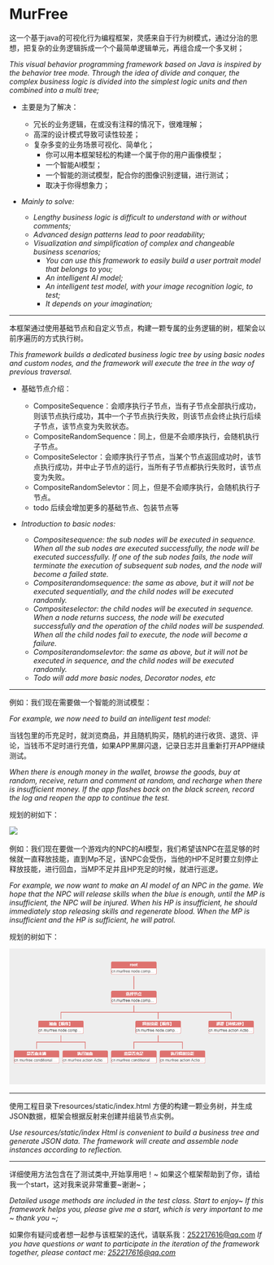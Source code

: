 # MurFree

这一个基于java的可视化行为编程框架，灵感来自于行为树模式，通过分治的思想，把复杂的业务逻辑拆成一个个最简单逻辑单元，再组合成一个多叉树；

*This visual behavior programming framework based on Java is inspired by the behavior tree mode. Through the idea of divide and conquer, the complex business logic is divided into the simplest logic units and then combined into a multi tree;*

+ 主要是为了解决：
  - 冗长的业务逻辑，在或没有注释的情况下，很难理解；
  - 高深的设计模式导致可读性较差；
  - 复杂多变的业务场景可视化、简单化；
    - 你可以用本框架轻松的构建一个属于你的用户画像模型；
    - 一个智能AI模型；
    - 一个智能的测试模型，配合你的图像识别逻辑，进行测试；
    - 取决于你得想象力；


+ *Mainly to solve:*
  - *Lengthy business logic is difficult to understand with or without comments;*
  - *Advanced design patterns lead to poor readability;*
  - *Visualization and simplification of complex and changeable business scenarios;*
    - *You can use this framework to easily build a user portrait model that belongs to you;*
    - *An intelligent AI model;*
    - *An intelligent test model, with your image recognition logic, to test;*
    - *It depends on your imagination;*

----
本框架通过使用基础节点和自定义节点，构建一颗专属的业务逻辑的树，框架会以前序遍历的方式执行树。

*This framework builds a dedicated business logic tree by using basic nodes and custom nodes, and the framework will execute the tree in the way of previous traversal.*

  + 基础节点介绍：
    - CompositeSequence：会顺序执行子节点，当有子节点全部执行成功，则该节点执行成功，其中一个子节点执行失败，则该节点会终止执行后续子节点，该节点变为失败状态。
    - CompositeRandomSequence：同上，但是不会顺序执行，会随机执行子节点。
    - CompositeSelector：会顺序执行子节点，当某个节点返回成功时，该节点执行成功，并中止子节点的运行，当所有子节点都执行失败时，该节点变为失败。
    - CompositeRandomSelevtor：同上，但是不会顺序执行，会随机执行子节点。
    - todo 后续会增加更多的基础节点、包装节点等


+ *Introduction to basic nodes:*
  - *Compositesequence: the sub nodes will be executed in sequence. When all the sub nodes are executed successfully, the node will be executed successfully. If one of the sub nodes fails, the node will terminate the execution of subsequent sub nodes, and the node will become a failed state.*
  - *Compositerandomsequence: the same as above, but it will not be executed sequentially, and the child nodes will be executed randomly.*
  - *Compositeselector: the child nodes will be executed in sequence. When a node returns success, the node will be executed successfully and the operation of the child nodes will be suspended. When all the child nodes fail to execute, the node will become a failure.*
  - *Compositerandomselevtor: the same as above, but it will not be executed in sequence, and the child nodes will be executed randomly.*
  - *Todo will add more basic nodes, Decorator nodes, etc*

----
例如：我们现在需要做一个智能的测试模型：

*For example, we now need to build an intelligent test model:*

当钱包里的币充足时，就浏览商品，并且随机购买，随机的进行收货、退货、评论，当钱币不足时进行充值，如果APP黑屏闪退，记录日志并且重新打开APP继续测试。

*When there is enough money in the wallet, browse the goods, buy at random, receive, return and comment at random, and recharge when there is insufficient money. If the app flashes back on the black screen, record the log and reopen the app to continue the test.*

规划的树如下：

![](https://internal-api-drive-stream.feishu.cn/space/api/box/stream/download/preview/boxcnhGF1tSMSgd2faqkV3k829f?mount_point=explorer&preview_type=16&version=7129012542168432642)

例如：我们现在要做一个游戏内的NPC的AI模型，我们希望该NPC在蓝足够的时候就一直释放技能，直到Mp不足，该NPC会受伤，当他的HP不足时要立刻停止释放技能，进行回血，当MP不足并且HP充足的时候，就进行巡逻。

*For example, we now want to make an AI model of an NPC in the game. We hope that the NPC will release skills when the blue is enough, until the MP is insufficient, the NPC will be injured. When his HP is insufficient, he should immediately stop releasing skills and regenerate blood. When the MP is insufficient and the HP is sufficient, he will patrol.*

规划的树如下：

![](./image/npc.gif)

----

使用工程目录下resources/static/index.html 方便的构建一颗业务树，并生成JSON数据，框架会根据反射来创建并组装节点实例。

*Use resources/static/index Html is convenient to build a business tree and generate JSON data. The framework will create and assemble node instances according to reflection.*

----
详细使用方法包含在了测试类中,开始享用吧！~ 如果这个框架帮助到了你，请给我一个start，这对我来说非常重要~谢谢~；

*Detailed usage methods are included in the test class. Start to enjoy~ If this framework helps you, please give me a start, which is very important to me ~ thank you ~;*

如果你有疑问或者想一起参与该框架的迭代，请联系我：252217616@qq.com
*If you have questions or want to participate in the iteration of the framework together, please contact me: 252217616@qq.com*

